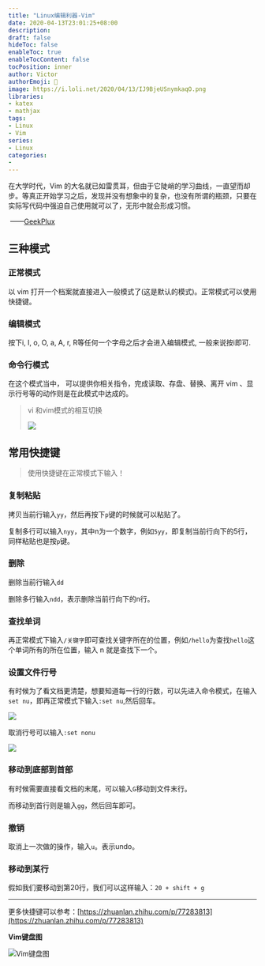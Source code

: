 ```yaml
---
title: "Linux编辑利器-Vim"
date: 2020-04-13T23:01:25+08:00
description:
draft: false
hideToc: false
enableToc: true
enableTocContent: false
tocPosition: inner
author: Victor
authorEmoji: 👻
image: https://i.loli.net/2020/04/13/IJ9BjeUSnymkaqO.png
libraries:
- katex
- mathjax
tags:
- Linux
- Vim
series:
- Linux
categories:
-
---
```




在大学时代，Vim 的大名就已如雷贯耳，但由于它陡峭的学习曲线，一直望而却步。等真正开始学习之后，发现并没有想象中的复杂，也没有所谓的瓶颈，只要在实际写代码中强迫自己使用就可以了，无形中就会形成习惯。

​																														——[GeekPlux](https://geekplux.com/)

<!--more-->



## 三种模式

### 正常模式

以 vim 打开一个档案就直接进入一般模式了(这是默认的模式)。正常模式可以使用快捷键。

### 编辑模式

按下i, I, o, O, a, A, r, R等任何一个字母之后才会进入编辑模式, 一般来说按i即可.

### 命令行模式

在这个模式当中， 可以提供你相关指令，完成读取、存盘、替换、离开 vim 、显示行号等的动作则是在此模式中达成的。



> vi 和vim模式的相互切换 
>
> ![](https://gitee.com/wujiahong1998/MyBed/raw/master/img/image-20200413231804533.png)

## 常用快捷键

> 使用快捷键在正常模式下输入！

### 复制粘贴

拷贝当前行输入`yy`，然后再按下`p`键的时候就可以粘贴了。

复制多行可以输入`nyy`，其中n为一个数字，例如`5yy`，即复制当前行向下的5行，同样粘贴也是按`p`键。

### 删除

删除当前行输入`dd`

删除多行输入`ndd`，表示删除当前行向下的n行。

### 查找单词

再正常模式下输入`/关键字`即可查找关键字所在的位置，例如`/hello`为查找`hello`这个单词所有的所在位置，输入 n 就是查找下一个。

### 设置文件行号

有时候为了看文档更清楚，想要知道每一行的行数，可以先进入命令模式，在输入`set nu`，即再正常模式下输入`:set nu`,然后回车。

![](https://gitee.com/wujiahong1998/MyBed/raw/master/img/20200413232700.png)

取消行号可以输入`:set nonu`

![](https://gitee.com/wujiahong1998/MyBed/raw/master/img/20200413232801.png)

### 移动到底部到首部

有时候需要直接看文档的末尾，可以输入`G`移动到文件末行。

而移动到首行则是输入`gg`，然后回车即可。

### 撤销

取消上一次做的操作，输入`u`。表示undo。

### 移动到某行

假如我们要移动到第20行，我们可以这样输入：`20 + shift + g`

---

更多快捷键可以参考：[https://zhuanlan.zhihu.com/p/77283813](https://zhuanlan.zhihu.com/p/77283813)

**Vim键盘图**

![Vim键盘图](https://gitee.com/wujiahong1998/MyBed/raw/master/img/20200413233349.png)
